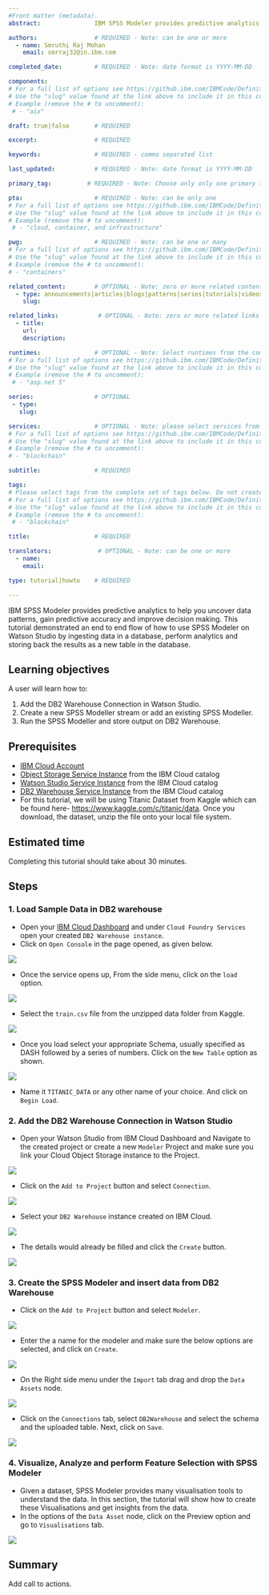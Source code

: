 ```yaml
---
#Front matter (metadata).
abstract:               IBM SPSS Modeler provides predictive analytics to help you uncover data patterns, gain predictive accuracy and improve decision making. This tutorial demonstrated an end to end flow of how to use SPSS Modeler on Watson Studio by ingesting data in a database, perform analytics and storing back the results as a new table in the database.

authors:                # REQUIRED - Note: can be one or more
  - name: Smruthi Raj Mohan
    email: smrraj32@in.ibm.com

completed_date:         # REQUIRED - Note: date format is YYYY-MM-DD

components:
# For a full list of options see https://github.ibm.com/IBMCode/Definitions/blob/master/components.yml
# Use the "slug" value found at the link above to include it in this content.
# Example (remove the # to uncomment):
 # - "aix"

draft: true|false       # REQUIRED

excerpt:                # REQUIRED

keywords:               # REQUIRED - comma separated list

last_updated:           # REQUIRED - Note: date format is YYYY-MM-DD

primary_tag:          # REQUIRED - Note: Choose only only one primary tag. Multiple primary tags will result in automation failure. Additional non-primary tags can be added below.

pta:                    # REQUIRED - Note: can be only one
# For a full list of options see https://github.ibm.com/IBMCode/Definitions/blob/master/primary-technology-area.yml
# Use the "slug" value found at the link above to include it in this content.
# Example (remove the # to uncomment):
 # - "cloud, container, and infrastructure"

pwg:                    # REQUIRED - Note: can be one or many
# For a full list of options see https://github.ibm.com/IBMCode/Definitions/blob/master/portfolio-working-group.yml
# Use the "slug" value found at the link above to include it in this content.
# Example (remove the # to uncomment):
# - "containers"

related_content:        # OPTIONAL - Note: zero or more related content
  - type: announcements|articles|blogs|patterns|series|tutorials|videos
    slug:

related_links:           # OPTIONAL - Note: zero or more related links
  - title:
    url:
    description:

runtimes:               # OPTIONAL - Note: Select runtimes from the complete set of runtimes below. Do not create new runtimes. Only use runtimes specifically in use by your content.
# For a full list of options see https://github.ibm.com/IBMCode/Definitions/blob/master/runtimes.yml
# Use the "slug" value found at the link above to include it in this content.
# Example (remove the # to uncomment):
 # - "asp.net 5"

series:                 # OPTIONAL
 - type:
   slug:

services:               # OPTIONAL - Note: please select services from the complete set of services below. Do not create new services. Only use services specifically in use by your content.
# For a full list of options see https://github.ibm.com/IBMCode/Definitions/blob/master/services.yml
# Use the "slug" value found at the link above to include it in this content.
# Example (remove the # to uncomment):
# - "blockchain"

subtitle:               # REQUIRED

tags:
# Please select tags from the complete set of tags below. Do not create new tags. Only use tags specifically targeted for your content. If your content could match all tags (for example cloud, hybrid, and on-prem) then do not tag it with those tags. Less is more.
# For a full list of options see https://github.ibm.com/IBMCode/Definitions/blob/master/tags.yml
# Use the "slug" value found at the link above to include it in this content.
# Example (remove the # to uncomment):
 # - "blockchain"

title:                  # REQUIRED

translators:             # OPTIONAL - Note: can be one or more
  - name:
    email:

type: tutorial|howto    # REQUIRED

---
```


IBM SPSS Modeler provides predictive analytics to help you uncover data patterns, gain predictive accuracy and improve decision making. This tutorial demonstrated an end to end flow of how to use SPSS Modeler on Watson Studio by ingesting data in a database, perform analytics and storing back the results as a new table in the database.


## Learning objectives
A user will learn how to:

1. Add the DB2 Warehouse Connection in Watson Studio.
2. Create a new SPSS Modeller stream or add an existing SPSS Modeller.
3. Run the SPSS Modeller and store output on DB2 Warehouse.

## Prerequisites

* [IBM Cloud Account](https://console.bluemix.net/registration/)
* [Object Storage Service Instance](https://console.bluemix.net/catalog/services/cloud-object-storage) from the IBM Cloud catalog
* [Watson Studio Service Instance](https://console.bluemix.net/catalog/services/watson-studio) from the IBM Cloud catalog
* [DB2 Warehouse Service Instance](https://cloud.ibm.com/catalog/services/db2-warehouse) from the IBM Cloud catalog
* For this tutorial, we will be using Titanic Dataset from Kaggle which can be found here- https://www.kaggle.com/c/titanic/data. Once you download, the dataset, unzip the file onto your local file system.


## Estimated time

Completing this tutorial should take about 30 minutes.

## Steps

### 1. Load Sample Data in DB2 warehouse

* Open your [IBM Cloud Dashboard](https://cloud.ibm.com/) and under `Cloud Foundry Services` open your created `DB2 Warehouse instance`.
* Click on `Open Console` in the page opened, as given below.

![](/images/open_db2.png)

* Once the service opens up, From the side menu, click on the `load` option.

![](/images/load_table.png)

* Select the `train.csv` file from the unzipped data folder from Kaggle.

![](/images/file_selection.png)

* Once you load select your appropriate Schema, usually specified as DASH followed by a series of numbers. Click on the `New Table` option as shown.

![](/images/new_table.png)

* Name it `TITANIC_DATA` or any other name of your choice. And click on `Begin Load`.

### 2. Add the DB2 Warehouse Connection in Watson Studio

* Open your Watson Studio from IBM Cloud Dashboard and Navigate to the created project or create a new `Modeler` Project and make sure you link your Cloud Object Storage instance to the Project.

![](/images/modeler_project.png)

* Click on the `Add to Project` button and select `Connection`.

![](images/add_to_project_connection.png)

* Select your `DB2 Warehouse` instance created on IBM Cloud.

![](images/db2_warehouse_connection.png)

* The details would already be filled and click the `Create` button.

![](images/create_db2_connection.png)

### 3. Create the SPSS Modeler and insert data from DB2 Warehouse

* Click on the `Add to Project` button and select `Modeler`.

![](/images/add_to_project_modeler.png)

* Enter the a name for the modeler and make sure the below options are selected, and click on `Create`.

![](/images/create_spss.png)

* On the Right side menu under the `Import` tab drag and drop the `Data Assets` node.

![](/images/Data_Asset_1.png)

* Click on the `Connections` tab, select `DB2Warehouse` and select the schema and the uploaded table. Next, click on `Save`.

![](/images/Data_Asset_2.png)

### 4. Visualize, Analyze and perform Feature Selection with SPSS Modeler

* Given a dataset, SPSS Modeler provides many visualisation tools to understand the data. In this section, the tutorial will show how to create these Visualisations and get insights from the data.
* In the options of the `Data Asset` node, click on the Preview option and go to `Visualisations` tab.

![](/images/visualisations_tab.png)



## Summary

Add call to actions.
